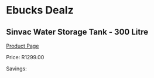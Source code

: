 
# Ebucks Dealz
## Sinvac Water Storage Tank - 300 Litre
[Product Page](https://www.ebucks.com/web/shop/productSelected.do?prodId=1179925072&catId=1179827370)

Price: R1299.00

Savings: 


	